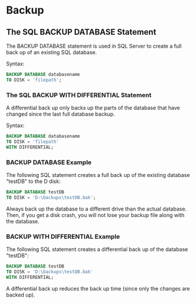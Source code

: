 # Backup

## The SQL BACKUP DATABASE Statement

The BACKUP DATABASE statement is used in SQL Server to create a full back up of an existing SQL database.

Syntax:
```sql
BACKUP DATABASE databasename
TO DISK = 'filepath'; 
```

### The SQL BACKUP WITH DIFFERENTIAL Statement
A differential back up only backs up the parts of the database that have changed since the last full database backup.

Syntax:
```sql
BACKUP DATABASE databasename
TO DISK = 'filepath'
WITH DIFFERENTIAL; 
```

### BACKUP DATABASE Example
The following SQL statement creates a full back up of the existing database "testDB" to the D disk:
```sql
BACKUP DATABASE testDB
TO DISK = 'D:\backups\testDB.bak';
```

Always back up the database to a different drive than the actual database. Then, if you get a disk crash, you will not lose your backup file along with the database.

### BACKUP WITH DIFFERENTIAL Example
The following SQL statement creates a differential back up of the database "testDB":
```sql
BACKUP DATABASE testDB
TO DISK = 'D:\backups\testDB.bak'
WITH DIFFERENTIAL; 
```

A differential back up reduces the back up time (since only the changes are backed up).

